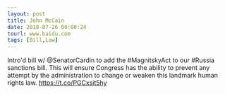 ```yaml
---
layout: post
title: John McCain
date: 2018-07-26 00:00:24
tourl: www.baidu.com
tags: [Bill,Law]
---
```

Intro'd bill w/ @SenatorCardin to add the #MagnitskyAct to our #Russia sanctions bill. This will ensure Congress has the ability to prevent any attempt by the administration to change or weaken this landmark human rights law. https://t.co/PGCxsit5hy